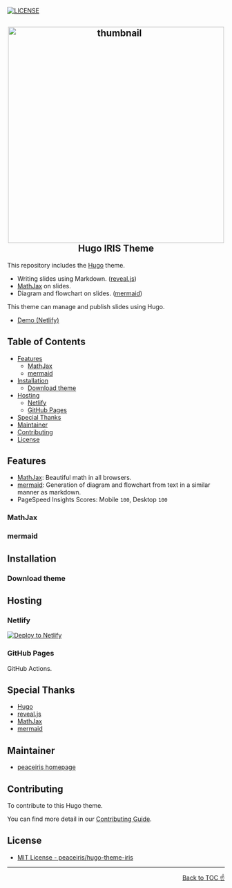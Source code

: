 [![LICENSE](https://img.shields.io/github/license/mashape/apistatus.svg)](https://github.com/peaceiris/hugo-theme-iris/blob/master/LICENSE)

<h2 align="center">
<img src="https://raw.githubusercontent.com/peaceiris/hugo-theme-iris/master/images/tn.png" alt="thumbnail" width="500px">
<br>Hugo IRIS Theme
</h2>

This repository includes the [Hugo] theme.

- Writing slides using Markdown. ([reveal.js])
- [MathJax] on slides.
- Diagram and flowchart on slides. ([mermaid])

This theme can manage and publish slides using Hugo.

- [Demo (Netlify)]



## Table of Contents

<!-- START doctoc generated TOC please keep comment here to allow auto update -->
<!-- DON'T EDIT THIS SECTION, INSTEAD RE-RUN doctoc TO UPDATE -->


- [Features](#features)
  - [MathJax](#mathjax)
  - [mermaid](#mermaid)
- [Installation](#installation)
  - [Download theme](#download-theme)
- [Hosting](#hosting)
  - [Netlify](#netlify)
  - [GitHub Pages](#github-pages)
- [Special Thanks](#special-thanks)
- [Maintainer](#maintainer)
- [Contributing](#contributing)
- [License](#license)

<!-- END doctoc generated TOC please keep comment here to allow auto update -->



## Features

- [MathJax]: Beautiful math in all browsers.
- [mermaid]: Generation of diagram and flowchart from text in a similar manner as markdown.
- PageSpeed Insights Scores: Mobile `100`, Desktop `100`

### MathJax

### mermaid



## Installation

### Download theme



## Hosting

### Netlify

<!-- Deploy to Netlify Button -->
<!-- https://www.netlify.com/docs/deploy-button/ -->
[![Deploy to Netlify](https://www.netlify.com/img/deploy/button.svg)](https://app.netlify.com/start/deploy?repository=https://github.com/peaceiris/hugo-theme-iris)

### GitHub Pages

GitHub Actions.



## Special Thanks

- [Hugo]
- [reveal.js]
- [MathJax]
- [mermaid]



## Maintainer

- [peaceiris homepage](https://peaceiris.com)



## Contributing

To contribute to this Hugo theme.

You can find more detail in our [Contributing Guide].



## License

- [MIT License - peaceiris/hugo-theme-iris](https://github.com/peaceiris/hugo-theme-iris/blob/master/LICENSE)



---

<div align="right">
<a href="#table-of-contents">Back to TOC ☝️</a>
</div>



<!-- Internal References -->
[Demo (Netlify)]: https://hugoiris.netlify.com/
[Contributing Guide]: https://github.com/peaceiris/hugo-theme-iris/blob/master/CONTRIBUTING.md

<!-- External References -->
[Hugo]: https://gohugo.io/
[reveal.js]: https://github.com/hakimel/reveal.js/
[MathJax]: https://www.mathjax.org/
[mermaid]: https://github.com/knsv/mermaid
